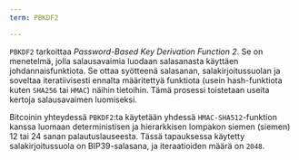 ```yaml
---
term: PBKDF2

---
```

`PBKDF2` tarkoittaa *Password-Based Key Derivation Function 2*. Se on menetelmä, jolla salausavaimia luodaan salasanasta käyttäen johdannaisfunktiota. Se ottaa syötteenä salasanan, salakirjoitussuolan ja soveltaa iteratiivisesti ennalta määritettyä funktiota (usein hash-funktiota kuten `SHA256` tai `HMAC`) näihin tietoihin. Tämä prosessi toistetaan useita kertoja salausavaimen luomiseksi.

Bitcoinin yhteydessä `PBKDF2`:ta käytetään yhdessä `HMAC-SHA512`-funktion kanssa luomaan deterministisen ja hierarkkisen lompakon siemen (siemen) 12 tai 24 sanan palautuslauseesta. Tässä tapauksessa käytetty salakirjoitussuola on BIP39-salasana, ja iteraatioiden määrä on `2048`.